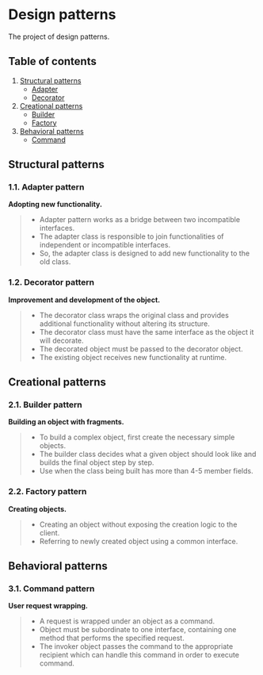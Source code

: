 # Design patterns
The project of design patterns.

## Table of contents
1. [Structural patterns](#structural-patterns)
    * [Adapter](#11-adapter-pattern)
    * [Decorator](#12-decorator-pattern)
2. [Creational patterns](#creational-patterns)
    * [Builder](#21-builder-pattern)
    * [Factory](#22-factory-pattern)
3.  [Behavioral patterns](#behavioral-patterns)
    * [Command](#31-command-pattern)

## Structural patterns 
### 1.1. Adapter pattern
__Adopting new functionality.__
> * Adapter pattern works as a bridge between two incompatible interfaces.
> * The adapter class is responsible to join functionalities of independent or incompatible interfaces.
> * So, the adapter class is designed to add new functionality to the old class.

### 1.2. Decorator pattern
__Improvement and development of the object.__
> * The decorator class wraps the original class and provides additional functionality without altering its structure.
> * The decorator class must have the same interface as the object it will decorate.
> * The decorated object must be passed to the decorator object.
> * The existing object receives new functionality at runtime. 

## Creational patterns
### 2.1. Builder pattern
__Building an object with fragments.__
> * To build a complex object, first create the necessary simple objects.
> * The builder class decides what a given object should look like and builds the final object step by step.
> * Use when the class being built has more than 4-5 member fields.

### 2.2. Factory pattern
__Creating objects.__
> * Creating an object without exposing the creation logic to the client.
> * Referring to newly created object using a common interface.

## Behavioral patterns
### 3.1. Command pattern
__User request wrapping.__
> * A request is wrapped under an object as a command.
> * Object must be subordinate to one interface, containing one method that performs the specified request.
> * The invoker object passes the command to the appropriate recipient which can handle this command in order to execute command.

